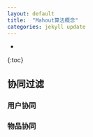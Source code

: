 ```yaml
---
layout: default
title:  "Mahout算法概念"
categories: jekyll update
---
```


* 
{:toc}

## 协同过滤
### 用户协同
### 物品协同
